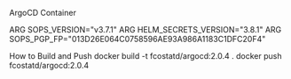 ArgoCD Container

ARG SOPS_VERSION="v3.7.1"
ARG HELM_SECRETS_VERSION="3.8.1"
ARG SOPS_PGP_FP="013D26E064C0758596AE93A986A1183C1DFC20F4"

How to Build and Push
docker build -t fcostatd/argocd:2.0.4 .
docker push fcostatd/argocd:2.0.4
